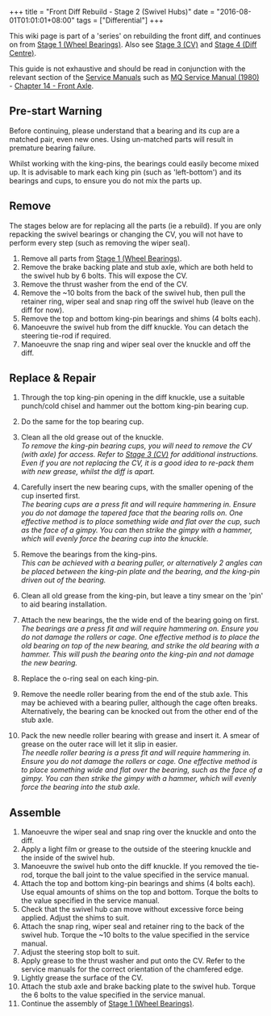 +++
title = "Front Diff Rebuild - Stage 2 (Swivel Hubs)"
date = "2016-08-01T01:01:01+08:00"
tags = ["Differential"]
+++

This wiki page is part of a 'series' on rebuilding the front diff, and continues on from [Stage 1 (Wheel Bearings)][Wiki: stage 1]. Also see [Stage 3 (CV)][Wiki: stage 3] and [Stage 4 (Diff Centre)][Wiki: stage 4].

This guide is not exhaustive and should be read in conjunction with the relevant section of the [Service Manuals](/service-manuals/) such as [MQ Service Manual (1980)](/service-manuals/mq-service-manual-1980/) - [Chapter 14 - Front Axle](/service-manuals/mq-service-manual-1980/chapter-14-front-axle/ "service-manuals").

## Pre-start Warning

Before continuing, please understand that a bearing and its cup are a matched pair, even new ones. Using un-matched parts will result in premature bearing failure.

Whilst working with the king-pins, the bearings could easily become mixed up. It is advisable to mark each king pin (such as 'left-bottom') and its bearings and cups, to ensure you do not mix the parts up.

## Remove

The stages below are for replacing all the parts (ie a rebuild). If you are only repacking the swivel bearings or changing the CV, you will not have to perform every step (such as removing the wiper seal).

1.  Remove all parts from [Stage 1 (Wheel Bearings)][Wiki: stage 1].
2.  Remove the brake backing plate and stub axle, which are both held to the swivel hub by 6 bolts. This will expose the CV.
3.  Remove the thrust washer from the end of the CV.
4.  Remove the ~10 bolts from the back of the swivel hub, then pull the retainer ring, wiper seal and snap ring off the swivel hub (leave on the diff for now).
5.  Remove the top and bottom king-pin bearings and shims (4 bolts each).
6.  Manoeuvre the swivel hub from the diff knuckle. You can detach the steering tie-rod if required.
7.  Manoeuvre the snap ring and wiper seal over the knuckle and off the diff.

## Replace & Repair

1.  Through the top king-pin opening in the diff knuckle, use a suitable punch/cold chisel and hammer out the bottom king-pin bearing cup.

2.  Do the same for the top bearing cup.

3.  Clean all the old grease out of the knuckle.<br>
    _To remove the king-pin bearing cups, you will need to remove the CV (with axle) for access. Refer to [Stage 3 (CV)][Wiki: stage 3] for additional instructions. Even if you are not replacing the CV, it is a good idea to re-pack them with new grease, whilst the diff is apart._
    
4.  Carefully insert the new bearing cups, with the smaller opening of the cup inserted first.<br>
    _The bearing cups are a press fit and will require hammering in. Ensure you do not damage the tapered face that the bearing rolls on. One effective method is to place something wide and flat over the cup, such as the face of a gimpy. You can then strike the gimpy with a hammer, which will evenly force the bearing cup into the knuckle._
    
5.  Remove the bearings from the king-pins.<br>
    _This can be achieved with a bearing puller, or alternatively 2 angles can be placed between the king-pin plate and the bearing, and the king-pin driven out of the bearing._
    
6.  Clean all old grease from the king-pin, but leave a tiny smear on the 'pin' to aid bearing installation.

7.  Attach the new bearings, the the wide end of the bearing going on first.<br>
    _The bearings are a press fit and will require hammering on. Ensure you do not damage the rollers or cage. One effective method is to place the old bearing on top of the new bearing, and strike the old bearing with a hammer. This will push the bearing onto the king-pin and not damage the new bearing._
    
8.  Replace the o-ring seal on each king-pin.

9.  Remove the needle roller bearing from the end of the stub axle. This may be achieved with a bearing puller, although the cage often breaks. Alternatively, the bearing can be knocked out from the other end of the stub axle.

10.  Pack the new needle roller bearing with grease and insert it. A smear of grease on the outer race will let it slip in easier.<br>
    _The needle roller bearing is a press fit and will require hammering in. Ensure you do not damage the rollers or cage. One effective method is to place something wide and flat over the bearing, such as the face of a gimpy. You can then strike the gimpy with a hammer, which will evenly force the bearing into the stub axle._

## Assemble

1.  Manoeuvre the wiper seal and snap ring over the knuckle and onto the diff.
2.  Apply a light film or grease to the outside of the steering knuckle and the inside of the swivel hub.
3.  Manoeuvre the swivel hub onto the diff knuckle. If you removed the tie-rod, torque the ball joint to the value specified in the service manual.
4.  Attach the top and bottom king-pin bearings and shims (4 bolts each). Use equal amounts of shims on the top and bottom. Torque the bolts to the value specified in the service manual.
5.  Check that the swivel hub can move without excessive force being applied. Adjust the shims to suit.
6.  Attach the snap ring, wiper seal and retainer ring to the back of the swivel hub. Torque the ~10 bolts to the value specified in the service manual.
7.  Adjust the steering stop bolt to suit.
8.  Apply grease to the thrust washer and put onto the CV. Refer to the service manuals for the correct orientation of the chamfered edge.
9.  Lightly grease the surface of the CV.
10.  Attach the stub axle and brake backing plate to the swivel hub. Torque the 6 bolts to the value specified in the service manual.
11.  Continue the assembly of [Stage 1 (Wheel Bearings)][Wiki: stage 1].


[Wiki: stage 1]: /wiki/differential/stage-1-wheel-bearings
[Wiki: stage 3]: /wiki/differential/stage-3-cv
[Wiki: stage 4]: /wiki/differential/stage-4-diff-centre
